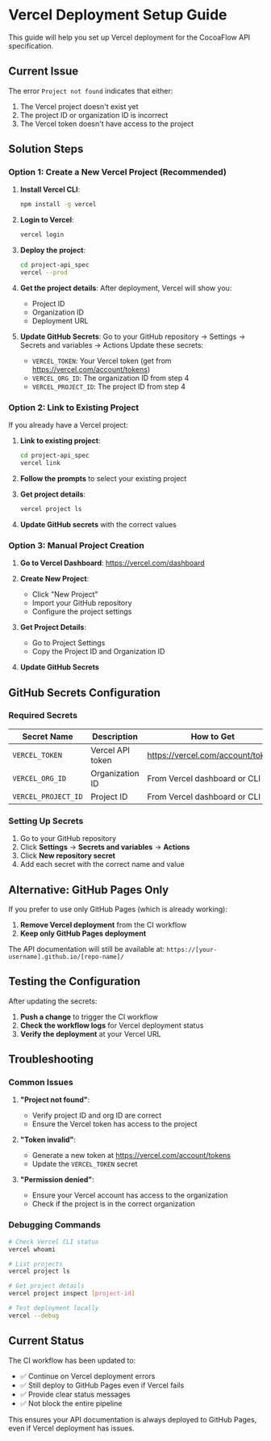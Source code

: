 # Vercel Deployment Setup Guide

This guide will help you set up Vercel deployment for the CocoaFlow API specification.

## Current Issue

The error `Project not found` indicates that either:

1. The Vercel project doesn't exist yet
2. The project ID or organization ID is incorrect
3. The Vercel token doesn't have access to the project

## Solution Steps

### Option 1: Create a New Vercel Project (Recommended)

1. **Install Vercel CLI**:

   ```bash
   npm install -g vercel
   ```

2. **Login to Vercel**:

   ```bash
   vercel login
   ```

3. **Deploy the project**:

   ```bash
   cd project-api_spec
   vercel --prod
   ```

4. **Get the project details**:
   After deployment, Vercel will show you:
   - Project ID
   - Organization ID
   - Deployment URL

5. **Update GitHub Secrets**:
   Go to your GitHub repository → Settings → Secrets and variables → Actions
   Update these secrets:
   - `VERCEL_TOKEN`: Your Vercel token (get from https://vercel.com/account/tokens)
   - `VERCEL_ORG_ID`: The organization ID from step 4
   - `VERCEL_PROJECT_ID`: The project ID from step 4

### Option 2: Link to Existing Project

If you already have a Vercel project:

1. **Link to existing project**:

   ```bash
   cd project-api_spec
   vercel link
   ```

2. **Follow the prompts** to select your existing project

3. **Get project details**:

   ```bash
   vercel project ls
   ```

4. **Update GitHub secrets** with the correct values

### Option 3: Manual Project Creation

1. **Go to Vercel Dashboard**: https://vercel.com/dashboard

2. **Create New Project**:
   - Click "New Project"
   - Import your GitHub repository
   - Configure the project settings

3. **Get Project Details**:
   - Go to Project Settings
   - Copy the Project ID and Organization ID

4. **Update GitHub Secrets**

## GitHub Secrets Configuration

### Required Secrets

| Secret Name         | Description      | How to Get                        |
| ------------------- | ---------------- | --------------------------------- |
| `VERCEL_TOKEN`      | Vercel API token | https://vercel.com/account/tokens |
| `VERCEL_ORG_ID`     | Organization ID  | From Vercel dashboard or CLI      |
| `VERCEL_PROJECT_ID` | Project ID       | From Vercel dashboard or CLI      |

### Setting Up Secrets

1. Go to your GitHub repository
2. Click **Settings** → **Secrets and variables** → **Actions**
3. Click **New repository secret**
4. Add each secret with the correct name and value

## Alternative: GitHub Pages Only

If you prefer to use only GitHub Pages (which is already working):

1. **Remove Vercel deployment** from the CI workflow
2. **Keep only GitHub Pages deployment**

The API documentation will still be available at:
`https://[your-username].github.io/[repo-name]/`

## Testing the Configuration

After updating the secrets:

1. **Push a change** to trigger the CI workflow
2. **Check the workflow logs** for Vercel deployment status
3. **Verify the deployment** at your Vercel URL

## Troubleshooting

### Common Issues

1. **"Project not found"**:
   - Verify project ID and org ID are correct
   - Ensure the Vercel token has access to the project

2. **"Token invalid"**:
   - Generate a new token at https://vercel.com/account/tokens
   - Update the `VERCEL_TOKEN` secret

3. **"Permission denied"**:
   - Ensure your Vercel account has access to the organization
   - Check if the project is in the correct organization

### Debugging Commands

```bash
# Check Vercel CLI status
vercel whoami

# List projects
vercel project ls

# Get project details
vercel project inspect [project-id]

# Test deployment locally
vercel --debug
```

## Current Status

The CI workflow has been updated to:

- ✅ Continue on Vercel deployment errors
- ✅ Still deploy to GitHub Pages even if Vercel fails
- ✅ Provide clear status messages
- ✅ Not block the entire pipeline

This ensures your API documentation is always deployed to GitHub Pages, even if Vercel deployment has issues.
